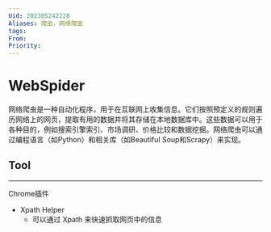 ```yaml
---
Uid: 202305242228
Aliases: 爬虫，网络爬虫
tags: 
From: 
Priority: 
---
```

# WebSpider

网络爬虫是一种自动化程序，用于在互联网上收集信息。它们按照预定义的规则遍历网络上的网页，提取有用的数据并将其存储在本地数据库中。这些数据可以用于各种目的，例如搜索引擎索引、市场调研、价格比较和数据挖掘。网络爬虫可以通过编程语言（如Python）和相关库（如Beautiful Soup和Scrapy）来实现。

## Tool
---
Chrome插件
- Xpath Helper
	- 可以通过 Xpath 来快速抓取网页中的信息